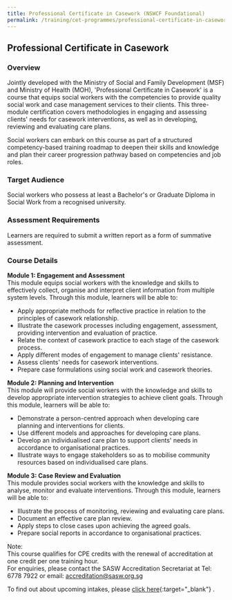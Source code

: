 ```yaml
---
title: Professional Certificate in Casework (NSWCF Foundational)
permalink: /training/cet-programmes/professional-certificate-in-casework-(NSWCF-foundational)/
---
```


## Professional Certificate in Casework

### **Overview**

Jointly developed with the Ministry of Social and Family Development (MSF) and Ministry of Health (MOH), 'Professional Certificate in Casework' is a course that equips social workers with the competencies to provide quality social work and case management services to their clients. This three-module certification covers methodologies in engaging and assessing clients' needs for casework interventions, as well as in developing, reviewing and evaluating care plans.  
  
Social workers can embark on this course as part of a structured competency-based training roadmap to deepen their skills and knowledge and plan their career progression pathway based on competencies and job roles.

### **Target Audience**

Social workers who possess at least a Bachelor's or Graduate Diploma in Social Work from a recognised university.

### **Assessment Requirements**

Learners are required to submit a written report as a form of summative assessment.

### **Course Details**

**Module 1: Engagement and Assessment**  
This module equips social workers with the knowledge and skills to effectively collect, organise and interpret client information from multiple system levels. Through this module, learners will be able to:

-   Apply appropriate methods for reflective practice in relation to the principles of casework relationship.
-   Illustrate the casework processes including engagement, assessment, providing intervention and evaluation of practice.
-   Relate the context of casework practice to each stage of the casework process.
-   Apply different modes of engagement to manage clients' resistance.
-   Assess clients' needs for casework interventions.
-   Prepare case formulations using social work and casework theories.

**Module 2: Planning and Intervention**  
This module will provide social workers with the knowledge and skills to develop appropriate intervention strategies to achieve client goals. Through this module, learners will be able to:

-   Demonstrate a person-centred approach when developing care planning and interventions for clients.
-   Use different models and approaches for developing care plans.
-   Develop an individualised care plan to support clients' needs in accordance to organisational practices.
-   Illustrate ways to engage stakeholders so as to mobilise community resources based on individualised care plans.

**Module 3: Case Review and Evaluation**  
This module provides social workers with the knowledge and skills to analyse, monitor and evaluate interventions. Through this module, learners will be able to:

-   Illustrate the process of monitoring, reviewing and evaluating care plans.
-   Document an effective care plan review.
-   Apply steps to close cases upon achieving the agreed goals.
-   Prepare social reports in accordance to organisational practices.

Note:  
This course qualifies for CPE credits with the renewal of accreditation at one credit per one training hour.  
For enquiries, please contact the SASW Accreditation Secretariat at Tel: 6778 7922 or email: <accreditation@sasw.org.sg>  
  
To find out about upcoming intakes, please  [click here](https://e-services.ncss.gov.sg/Training/Course/TemplateSearch?Keyword=Professional+Certificate+in+Casework){:target="_blank"}   .

